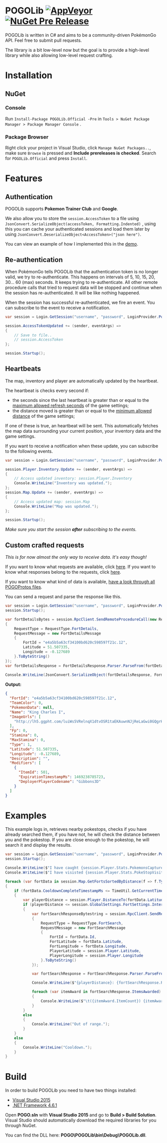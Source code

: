 POGOLib [![AppVeyor](https://img.shields.io/appveyor/ci/AeonLucid/pogolib/master.svg?maxAge=60)](https://ci.appveyor.com/project/AeonLucid/pogolib) [![NuGet Pre Release](https://img.shields.io/nuget/vpre/POGOLib.Official.svg?maxAge=60)](https://www.nuget.org/packages/POGOLib.Official)
===================

POGOLib is written in C# and aims to be a community-driven PokémonGo API. Feel free to submit pull requests.

The library is a bit low-level now but the goal is to provide a high-level library while also allowing low-level request crafting.

# Installation

## NuGet

### Console
Run `Install-Package POGOLib.Official -Pre`  in `Tools > NuGet Package Manager > Package Manager Console` .

### Package Browser
Right click your project in Visual Studio, click `Manage NuGet Packages..`, make sure `Browse` is pressed and **Include prereleases is checked**. Search for `POGOLib.Official` and press `Install`.

# Features

## Authentication

POGOLib supports **Pokemon Trainer Club** and **Google**. 

We also allow you to store the `session.AccessToken` to a file using `JsonConvert.SerializeObject(accessToken, Formatting.Indented)` , using this you can cache your authenticated sessions and load them later by using `JsonConvert.DeserializeObject<AccessToken>("json here")`.

You can view an example of how I implemented this in the [demo](https://github.com/AeonLucid/POGOLib/blob/master/Demo/Program.cs).

## Re-authentication

When PokémonGo tells POGOLib that the authentication token is no longer valid, we try to re-authenticate. This happens on intervals of 5, 10, 15, 20, 30... 60 (max) seconds. It keeps trying to re-authenticate. All other remote procedure calls that tried to request data will be stopped and continue when the session has re-authenticated. It will be like nothing happened.

When the session has successful re-authenticated, we fire an event. You can subscribe to the event to receive a notification.

```csharp
var session = Login.GetSession("username", "password", LoginProvider.PokemonTrainerClub, 51.507351, -0.127758);

session.AccessTokenUpdated += (sender, eventArgs) =>
{
	// Save to file.. 
	// session.AccessToken
};

session.Startup();
```

## Heartbeats
The map, inventory and player are automatically updated by the heartbeat.

The heartbeat is checks every second if:

 - the seconds since the last heartbeat is greater than or equal to the [maximum allowed refresh seconds](https://github.com/AeonLucid/POGOProtos/blob/master/src/POGOProtos/Settings/MapSettings.proto#L9) of the game settings;
 - the distance moved is greater than or equal to the [minimum allowed distance](https://github.com/AeonLucid/POGOProtos/blob/master/src/POGOProtos/Settings/MapSettings.proto#L10) of the game settings;

If one of these is true, an heartbeat will be sent. This automatically fetches the map data surrounding your current position, your inventory data and the game settings.

If you want to receive a notification when these update, you can subscribe to the following events.

```csharp
var session = Login.GetSession("username", "password", LoginProvider.PokemonTrainerClub, 51.507351, -0.127758);

session.Player.Inventory.Update += (sender, eventArgs) =>
{
	// Access updated inventory: session.Player.Inventory
	Console.WriteLine("Inventory was updated.");
};
session.Map.Update += (sender, eventArgs) =>
{
	// Access updated map: session.Map
	Console.WriteLine("Map was updated.");
};

session.Startup();
```

*Make sure you start the session **after** subscribing to the events.*

## Custom crafted requests

*This is for now almost the only way to receive data. It's easy though!*

If you want to know what requests are available, click [here](https://github.com/AeonLucid/POGOProtos/tree/master/src/POGOProtos/Networking/Requests/Messages).
If you want to know what responses belong to the requests, click [here](https://github.com/AeonLucid/POGOProtos/tree/master/src/POGOProtos/Networking/Responses).

If you want to know what kind of data is available, [have a look through all POGOProtos files](https://github.com/AeonLucid/POGOProtos/tree/master/src/POGOProtos).

You can send a request and parse the response like this.

```csharp
var session = Login.GetSession("username", "password", LoginProvider.PokemonTrainerClub, 51.507351, -0.127758);
session.Startup();

var fortDetailsBytes = session.RpcClient.SendRemoteProcedureCall(new Request
{
	RequestType = RequestType.FortDetails,
	RequestMessage = new FortDetailsMessage
	{
		FortId = "e4a5b5a63cf34100bd620c598597f21c.12",
		Latitude = 51.507335,
		Longitude = -0.127689
	}.ToByteString()
});
var fortDetailsResponse = FortDetailsResponse.Parser.ParseFrom(fortDetailsBytes);
					
Console.WriteLine(JsonConvert.SerializeObject(fortDetailsResponse, Formatting.Indented));
```

**Output:**

```json
{
  "FortId": "e4a5b5a63cf34100bd620c598597f21c.12",
  "TeamColor": 0,
  "PokemonData": null,
  "Name": "King Charles I",
  "ImageUrls": [
    "http://lh5.ggpht.com/luiWs5VRelnqX1dtvOSR1taEKAuwnNJjReLaGwi0GQgrHL1BLRsb1p13Dzk0A0cY1EMgplX2ELLiLy0XHSPC"
  ],
  "Fp": 0,
  "Stamina": 0,
  "MaxStamina": 0,
  "Type": 1,
  "Latitude": 51.507335,
  "Longitude": -0.127689,
  "Description": "",
  "Modifiers": [
    {
      "ItemId": 501,
      "ExpirationTimestampMs": 1469238785723,
      "DeployerPlayerCodename": "Gibbons3D"
    }
  ]
}
```

# Examples

This example logs in, retrieves nearby pokestops, checks if you have already searched them, if you have not, he will check the distance between you and the pokestop. If you are close enough to the pokestop, he will search it and display the results.

```csharp
var session = Login.GetSession("username", "password", LoginProvider.PokemonTrainerClub, 51.507351, -0.127758);
session.Startup();

Console.WriteLine($"I have caught {session.Player.Stats.PokemonsCaptured} Pokémon.");
Console.WriteLine($"I have visisted {session.Player.Stats.PokeStopVisits} pokestops.");

foreach (var fortData in session.Map.GetFortsSortedByDistance(f => f.Type == FortType.Checkpoint && f.LureInfo != null))
{
	if (fortData.CooldownCompleteTimestampMs <= TimeUtil.GetCurrentTimestampInMilliseconds())
	{
		var playerDistance = session.Player.DistanceTo(fortData.Latitude, fortData.Longitude);
		if (playerDistance <= session.GlobalSettings.FortSettings.InteractionRangeMeters)
		{
			var fortSearchResponseBytestring = session.RpcClient.SendRemoteProcedureCall(new Request
			{
				RequestType = RequestType.FortSearch,
				RequestMessage = new FortSearchMessage
				{
					FortId = fortData.Id,
					FortLatitude = fortData.Latitude,
					FortLongitude = fortData.Longitude,
					PlayerLatitude = session.Player.Latitude,
					PlayerLongitude = session.Player.Longitude
				}.ToByteString()
			});

			var fortSearchResponse = FortSearchResponse.Parser.ParseFrom(fortSearchResponseBytestring);

			Console.WriteLine($"{playerDistance}: {fortSearchResponse.Result}");

			foreach (var itemAward in fortSearchResponse.ItemsAwarded)
			{
				Console.WriteLine($"\t({itemAward.ItemCount}) {itemAward.ItemId}");
			}
		}
		else
		{
			Console.WriteLine("Out of range.");
		}
	}
	else
	{
		Console.WriteLine("Cooldown.");
	}
}
```
 
# Build
In order to build POGOLib you need to have two things installed:

 - [Visual Studio 2015](https://www.visualstudio.com/en-us/downloads/download-visual-studio-vs.aspx)
 - [.NET Framework 4.6.1](https://www.microsoft.com/download/details.aspx?id=49981)

Open **POGO.sln** with **Visual Studio 2015** and go to **Build > Build Solution**. Visual Studio should automatically download the required libraries for you through NuGet.

You can find the DLL here: **POGO\POGOLib\bin\Debug\POGOLib.dll**.
